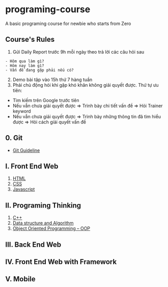 # programing-course

A basic programing course for newbie who starts from Zero

## Course's Rules

1. Gửi Daily Report trước 9h mỗi ngày theo trả lời các câu hỏi sau

```
- Hôm qua làm gì?
- Hôm nay làm gì?
- Vấn đề đang gặp phải nếu có?
```

2. Demo bài tập vào 15h thứ 7 hàng tuần
3. Phải chủ động hỏi khi gặp khó khăn không giải quyết được. Thứ tự ưu tiên:
- Tìm kiếm trên Google trước tiên
- Nếu vẫn chưa giải quyết được => Trình bày chi tiết vấn đề => Hỏi Trainer keyword 
- Nếu vẫn chưa giải quyết được => Trình bày những thông tin đã tìm hiểu được => Hỏi cách giải quyết vấn đề

## 0. Git

- [Git Guideline](./00_GIT/git-guideline.md)

## I. Front End Web

1. [HTML](./05_HTML/html-guideline.md)
2. [CSS](./06_CSS/css-guideline.md)
3. [Javascript](07_Javascript/javascript-guideline.md)

## II. Programing Thinking

1. [C++](./01_C++/01_GiaoTrinh_Cplusplus_2011.pdf)
2. [Data structure and Algorithm](./02_DSA)
3. [Object Oriented Programming – OOP](./03_OOP/03_GiaoTrinh_OOP_2013.pdf)

## III. Back End Web

## IV. Front End Web with Framework

## V. Mobile
